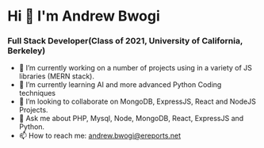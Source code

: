 # Hi 👋 I'm Andrew Bwogi
### Full Stack Developer(Class of 2021, University of California, Berkeley)

- 🔭 I’m currently working on a number of projects using in a variety of JS libraries (MERN stack).
- 🌱 I’m currently learning AI and more advanced Python Coding techniques
- 👯 I’m looking to collaborate on MongoDB, ExpressJS, React and NodeJS Projects.
- 💬 Ask me about PHP, Mysql, Node, MongoDB, React, ExpressJS and Python.
- 📫 How to reach me: andrew.bwogi@ereports.net
<!-- 🤔 I’m looking for help with ...
- 😄 Pronouns: ...
- ⚡ Fun fact: ... -->
